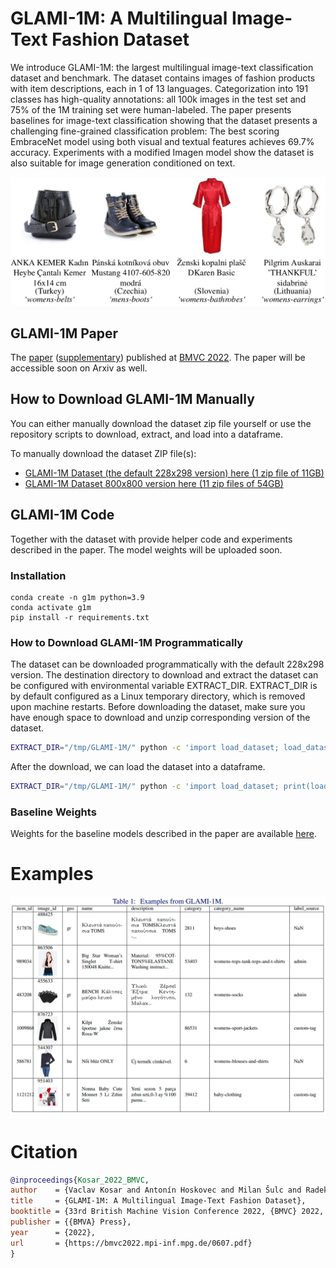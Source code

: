 # GLAMI-1M: A Multilingual Image-Text Fashion Dataset

We introduce GLAMI-1M: the largest multilingual image-text classification dataset and benchmark. The dataset contains images of fashion products with item descriptions, each in 1 of 13 languages. Categorization into 191 classes has high-quality annotations: all 100k images in the test set and 75% of the 1M training set were human-labeled. The paper presents baselines for image-text classification showing that the dataset presents a challenging fine-grained classification problem: The best scoring EmbraceNet model using both visual and textual features achieves 69.7% accuracy. Experiments with a modified Imagen model show the dataset is also suitable for image generation conditioned on text.

![GLAMI-1M Dataset Examples](media/glami-1m-dataset-examples.png)


## GLAMI-1M Paper

The [paper](https://bmvc2022.mpi-inf.mpg.de/0607.pdf) ([supplementary](https://docs.google.com/viewer?url=https://github.com/glami/glami-1m/raw/main/media/GLAMI-1M%20Supplementary.pdf)) published at [BMVC 2022](https://bmvc2022.mpi-inf.mpg.de/607/).
The paper will be accessible soon on Arxiv as well.



## How to Download GLAMI-1M Manually
You can either manually download the dataset zip file yourself or use the repository scripts to download, extract, and load into a dataframe.

To manually download the dataset ZIP file(s):
- [GLAMI-1M Dataset (the default 228x298 version) here (1 zip  file of 11GB)](https://zenodo.org/record/7326406/files/GLAMI-1M-dataset.zip?download=1)
- [GLAMI-1M Dataset 800x800 version here (11 zip files of 54GB)](https://zenodo.org/record/7338792)


## GLAMI-1M Code
Together with the dataset with provide helper code and experiments described in the paper.
The model weights will be uploaded soon.


### Installation

```
conda create -n g1m python=3.9
conda activate g1m
pip install -r requirements.txt
```

### How to Download GLAMI-1M Programmatically

The dataset can be downloaded programmatically with the default 228x298 version.
The destination directory to download and extract the dataset can be configured with environmental variable EXTRACT_DIR.
EXTRACT_DIR is by default configured as a Linux temporary directory, which is removed upon machine restarts.
Before downloading the dataset, make sure you have enough space to download and unzip corresponding version of the dataset.


```bash
EXTRACT_DIR="/tmp/GLAMI-1M/" python -c 'import load_dataset; load_dataset.download_dataset())'
```

After the download, we can load the dataset into a dataframe.

```bash
EXTRACT_DIR="/tmp/GLAMI-1M/" python -c 'import load_dataset; print(load_dataset.get_dataframe("test").head())'
```

### Baseline Weights

Weights for the baseline models described in the paper are available [here](https://zenodo.org/record/7353512).


# Examples

![GLAMI-1M Dataset Examples Table](media/glami-1m-dataset-examples-table.png)


# Citation

```bibtex
@inproceedings{Kosar_2022_BMVC,
author    = {Vaclav Kosar and Antonín Hoskovec and Milan Šulc and Radek Bartyzal},
title     = {GLAMI-1M: A Multilingual Image-Text Fashion Dataset},
booktitle = {33rd British Machine Vision Conference 2022, {BMVC} 2022, London, UK, November 21-24, 2022},
publisher = {{BMVA} Press},
year      = {2022},
url       = {https://bmvc2022.mpi-inf.mpg.de/0607.pdf}
}
```
